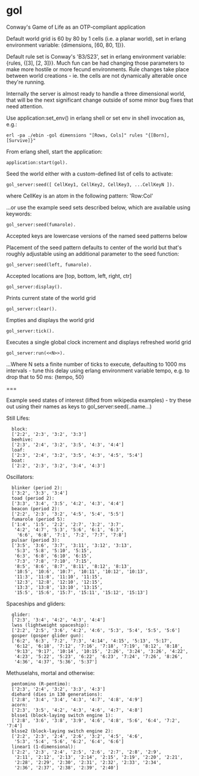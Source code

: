 gol
===
Conway's Game of Life as an OTP-compliant application 

Default world grid is 60 by 80 by 1 cells (i.e. a planar world), set in erlang environment variable:
{dimensions, [60, 80, 1]}}. 

Default rule set is Conway's 'B3/S23', set in erlang environment variable:
{rules, {[3], [2, 3]}}. Much fun can be had changing those parameters to 
make more hostile or more fecund environments. Rule changes take place between
world creations - ie. the cells are not dynamically alterable once they're running.

Internally the server is almost ready to handle a three dimensional world, that 
will be the next significant change outside of some minor bug fixes that need attention.

Use application:set_env() in erlang shell or set env in shell invocation as, e.g.:

	erl -pa ./ebin -gol dimensions "[Rows, Cols]" rules "{[Born], [Survive]}"

From erlang shell, start the application:

	application:start(gol).
	
Seed the world either with a custom-defined list of cells to activate:

	gol_server:seed([ CellKey1, CellKey2, CellKey3, ...CellKeyN ]).

where CellKey is an atom in the following pattern:  'Row:Col'

...or use the example seed sets described below, which are available using keywords:

	gol_server:seed(fumarole).

Accepted keys are lowercase versions of the named seed patterns below

Placement of the seed pattern defaults to center of the world but that's roughly 
adjustable using an additional parameter to the seed function:

	gol_server:seed(left, fumarole).

Accepted locations are [top, bottom, left, right, ctr] 

	gol_server:display().

Prints current state of the world grid

	gol_server:clear().

Empties and displays the world grid

	gol_server:tick().

Executes a single global clock increment and displays refreshed world grid

	gol_server:run(<<N>>).

...Where N sets a finite number of ticks to execute, defaulting to 1000 ms intervals - 
tune this delay using erlang environment variable tempo, e.g. to drop that to 50 ms:
{tempo, 50} 


===

Example seed states of interest (lifted from wikipedia examples) - 
try these out using their names as keys to gol_server:seed(..name...)
 
Still Lifes:

      block: 
      ['2:2', '2:3', '3:2', '3:3']
      beehive: 
      ['2:3', '2:4', '3:2', '3:5', '4:3', '4:4']
      loaf:
      ['2:3', '2:4', '3:2', '3:5', '4:3', '4:5', '5:4']
      boat:
      ['2:2', '2:3', '3:2', '3:4', '4:3']

Oscillators:

      blinker (period 2):
      ['3:2', '3:3', '3:4']
      toad (period 2):
      ['3:3', '3:4', '3:5', '4:2', '4:3', '4:4']
      beacon (period 2):
      ['2:2', '2:3', '3:2', '4:5', '5:4', '5:5']
      fumarole (period 5):
      ['1:4', '1:5', '2:2', '2:7', '3:2', '3:7', 
       '4:2', '4:7', '5:3', '5:6', '6:1', '6:3', 
        '6:6', '6:8', '7:1', '7:2', '7:7', '7:8']
      pulsar (period 3):
      ['3:5', '3:6', '3:7', '3:11', '3:12', '3:13',
       '5:3', '5:8', '5:10', '5:15',
       '6:3', '6:8', '6:10', '6:15', 
       '7:3', '7:8', '7:10', '7:15',
       '8:5', '8:6', '8:7', '8:11', '8:12', '8:13',
       '10:5', '10:6', '10:7', '10:11', '10:12', '10:13',
       '11:3', '11:8', '11:10', '11:15',
       '12:3', '12:8', '12:10', '12:15',
       '13:3', '13:8', '13:10', '13:15',
       '15:5', '15:6', '15:7', '15:11', '15:12', '15:13']

Spaceships and gliders:

      glider:
      ['2:3', '3:4', '4:2', '4:3', '4:4']
      lwss (lightweight spaceship):
      ['2:2', '2:5', '3:6', '4:2', '4:6', '5:3', '5:4', '5:5', '5:6']
      gosper (gosper glider gun):
      ['6:2', '6:3', '7:2', '7:3', '4:14', '4:15', '5:13', '5:17', 
       '6:12', '6:18', '7:12', '7:16', '7:18', '7:19', '8:12', '8:18', 
       '9:13', '9:17', '10:14', '10:15', '2:26', '3:24', '3:26', '4:22', 
       '4:23', '5:22', '5:23', '6:22', '6:23', '7:24', '7:26', '8:26',
       '4:36', '4:37', '5:36', '5:37']

Methuselahs, mortal and otherwise:

      pentomino (R-pentimo):
      ['2:3', '2:4', '3:2', '3:3', '4:3']
      diehard (dies in 130 generations):
      ['2:8', '3:4', '3:4', '4:3', '4:7', '4:8', '4:9']
      acorn:
      ['2:3', '3:5', '4:2', '4:3', '4:6', '4:7', '4:8']
      blsse1 (block-laying switch engine 1):
      ['2:8', '3:6', '3:8', '3:9', '4:6', '4:8', '5:6', '6:4', '7:2', '7:4']
      blsse2 (block-laying switch engine 2):
      ['2:2', '2:3', '2:4', '2:6', '3:2', '4:5', '4:6', 
       '5:3', '5:4', '5:6', '6:2', '6:4', '6:6']
      linear1 (1-dimensional):
      ['2:2', '2:3', '2:4', '2:5', '2:6', '2:7', '2:8', '2:9',
       '2:11', '2:12', '2:13', '2:14', '2:15', '2:19', '2:20', '2:21',
       '2:28', '2:29', '2:30', '2:31', '2:32', '2:33', '2:34',
       '2:36', '2:37', '2:38', '2:39', '2:40']
